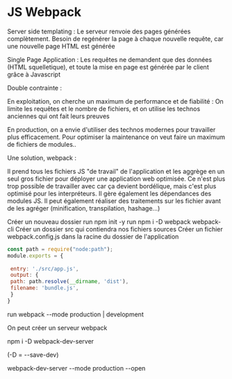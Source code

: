 # JS Webpack


Server side templating : Le serveur renvoie des pages générées complètement. Besoin de regénérer la page à chaque nouvelle requête, car une nouvelle page HTML est générée

Single Page Application : Les requêtes ne demandent que des données (HTML squelletique), et toute la mise en page est générée par le client grâce à Javascript

Double contrainte :

En exploitation, on cherche un maximum de performance et de fiabilité : On limite les requêtes et le nombre de fichiers, et on utilise les technos anciennes qui ont fait leurs preuves

En production, on a envie d'utiliser des technos modernes pour travailler plus efficacement. Pour optimiser la maintenance on veut faire un maximum de fichiers de modules..

Une solution, webpack : 

Il prend tous les fichiers JS "de travail" de l'application et les aggrège en un seul gros fichier pour déployer une application web optimisée.
Ce n'est plus trop possible de travailler avec car ça devient bordélique, mais c'est plus optimisé pour les interpréteurs.
Il gère également les dépendances des modules JS.
Il peut également réaliser des traitements sur les fichier avant de les agréger (minification, transpilation, hashage...)

Créer un nouveau dossier
run npm init -y
run npm i -D webpack webpack-cli
Créer un dossier src qui contiendra nos fichiers sources
Créer un fichier webpack.config.js dans la racine du dossier de l'application

```js
const path = require("node:path");
module.exports = {
    
 entry: './src/app.js',
 output: {
 path: path.resolve(__dirname, 'dist'),
 filename: 'bundle.js',
 }
}
```

run webpack --mode production | development

On peut créer un serveur webpack

npm i -D webpack-dev-server

(-D = --save-dev)

webpack-dev-server --mode production --open 